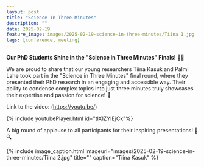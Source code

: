 ```yaml
---
layout: post
title: "Science In Three Minutes"
description: ""
date: 2025-02-19
feature_image: images/2025-02-19-science-in-three-minutes/Tiina 1.jpg
tags: [conference, meeting]
---
```


**Our PhD Students Shine in the "Science in Three Minutes" Finals!** 🎤🔬

We are proud to share that our young researchers Tiina Kasuk and Palmi Lahe took part in the "Science in Three Minutes" final round, where they presented their PhD research in an engaging and accessible way. Their ability to condense complex topics into just three minutes truly showcases their expertise and passion for science! 🌟

<!--more-->

Link to the video: (https://youtu.be/)

{% include youtubePlayer.html id="tlXlZYIEjCk"%}

A big round of applause to all participants for their inspiring presentations! 👏🔍 

{% include image_caption.html imageurl="images/2025-02-19-science-in-three-minutes/Tiina 2.jpg" title="" caption="Tiina Kasuk" %}